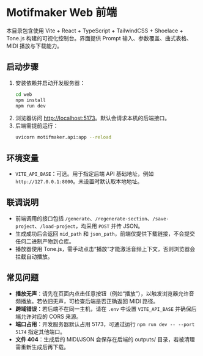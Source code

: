 # Motifmaker Web 前端

本目录包含使用 Vite + React + TypeScript + TailwindCSS + Shoelace + Tone.js 构建的可视化控制台。界面提供 Prompt 输入、参数覆盖、曲式表格、MIDI 播放与下载能力。

## 启动步骤
1. 安装依赖并启动开发服务器：
   ```bash
   cd web
   npm install
   npm run dev
   ```
2. 浏览器访问 [http://localhost:5173](http://localhost:5173)。默认会请求本机的后端接口。
3. 后端需提前运行：
   ```bash
   uvicorn motifmaker.api:app --reload
   ```

## 环境变量
- `VITE_API_BASE`：可选。用于指定后端 API 基础地址，例如 `http://127.0.0.1:8000`。未设置时默认取本地地址。

## 联调说明
- 前端调用的接口包括 `/generate`、`/regenerate-section`、`/save-project`、`/load-project`，均采用 `POST` 并传 JSON。
- 生成成功后会返回 `mid_path` 和 `json_path`，前端仅提供下载链接，不会提交任何二进制产物到仓库。
- 播放器使用 Tone.js，需手动点击“播放”才能激活音频上下文，否则浏览器会拦截自动播放。

## 常见问题
- **播放无声**：请先在页面内点击任意按钮（例如“播放”），以触发浏览器允许音频播放。若依旧无声，可检查后端是否正确返回 MIDI 路径。
- **跨域错误**：若后端不在同一主机，请在 `.env` 中设置 `VITE_API_BASE` 并确保后端允许对应的 CORS 来源。
- **端口占用**：开发服务器默认占用 5173，可通过运行 `npm run dev -- --port 5174` 指定其他端口。
- **文件 404**：生成后的 MIDI/JSON 会保存在后端的 outputs/ 目录，若被清理需重新生成后再下载。

